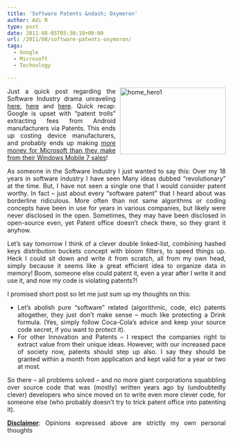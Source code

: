```yaml
---
title: 'Software Patents &ndash; Oxymoron'
author: Adi R
type: post
date: 2011-08-05T05:30:19+00:00
url: /2011/08/software-patents-oxymoron/
tags:
  - Google
  - Microsoft
  - Technology

---
```

<p align="justify">
  <a href="https://i2.wp.com/www.adir1.com/uploads/2011/08/home_hero1.png"><img style="background-image: none; border-bottom: 0px; border-left: 0px; margin: 0px 0px 5px 10px; padding-left: 0px; padding-right: 0px; display: inline; float: right; border-top: 0px; border-right: 0px; padding-top: 0px" title="home_hero1" border="0" alt="home_hero1" align="right" src="https://i0.wp.com/www.adir1.com/uploads/2011/08/home_hero1_thumb.png?resize=244%2C154" width="244" height="154" data-recalc-dims="1" /></a>Just a quick post regarding the Software Industry drama unraveling <a href="http://googleblog.blogspot.com/2011/08/when-patents-attack-android.html" target="_blank">here</a>, <a href="http://daringfireball.net/2011/08/google_patently_absurd" target="_blank">here</a> and <a href="https://twitter.com/#!/fxshaw/status/99217473701818369" target="_blank">here</a>. Quick recap: Google is upset with “patent trolls” extracting fees from Android manufacturers via Patents. This ends up costing device manufacturers, and probably ends up making <a href="http://techcrunch.com/2011/05/27/microsoft-has-made-5x-more-money-from-android-than-they-have-from-windows-phone-7/" target="_blank">more money for Microsoft than they make from their Windows Mobile 7 sales</a>!
</p>

<p align="justify">
  As someone in the Software Industry I just wanted to say this: Over my 18 years in software industry I have seen Many ideas dubbed “revolutionary” at the time. But, I have not seen a single one that I would consider patent worthy. In fact – just about every “software patent” that I heard about was borderline ridiculous. More often than not same algorithms or coding concepts have been in use for years in various companies, but likely were never disclosed in the open. Sometimes, they may have been disclosed in open-source even, yet Patent office doesn’t check there, so they grant it anyhow.
</p>

<p align="justify">
  Let’s say tomorrow I think of a clever double linked-list, combining hashed keys distribution buckets concept with bloom filters, to speed things up. Heck I could sit down and write it from scratch, all from my own head, simply because it seems like a great efficient idea to organize data in memory! Boom, someone else could patent it, even a year after I write it and use it, and now my code is violating patents?!
</p>

<p align="justify">
  I promised short post so let me just sum up my thoughts on this:
</p>

  * <div align="justify">
      Let’s abolish pure “software” related (algorithmic, code, etc) patents altogether, they just don’t make sense – much like protecting a Drink formula. (Yes, simply follow Coca-Cola’s advice and keep your source code secret, if you want to protect it).
    </div>

  * <div align="justify">
      For other Innovation and Patents &#8211; I respect the companies right to extract value from their unique ideas. However, with our increased pace of society now, patents should step up also. I say they should be granted within a month from application and kept valid for a year or two at most.
    </div>

<p align="justify">
  So there – all problems solved – and no more giant corporations squabbling over source code that was (mostly) written years ago by (undoubtedly clever) developers who since moved on to write even more clever code, for someone else (who probably doesn’t try to trick patent office into patenting it).
</p>

<p align="justify">
  <strong><u>Disclaimer</u></strong>: Opinions expressed above are strictly my own personal thoughts
</p>
